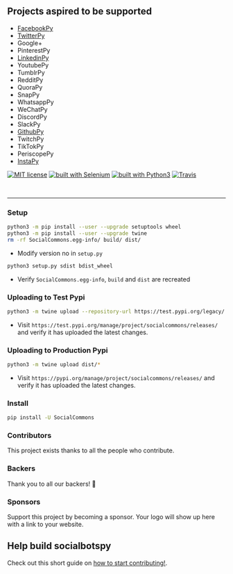 
## Projects aspired to be supported

- [FacebookPy](https://github.com/socialbotspy/FacebookPy)
- [TwitterPy](https://github.com/socialbotspy/TwitterPy)
- Google+
- PinterestPy
- [LinkedinPy](https://github.com/socialbotspy/LinkedinPy)
- YoutubePy
- TumblrPy
- RedditPy
- QuoraPy
- SnapPy
- WhatsappPy
- WeChatPy
- DiscordPy
- SlackPy
- [GithubPy](https://github.com/socialbotspy/GithubPy)
- TwitchPy
- TikTokPy
- PeriscopePy
- [InstaPy](https://github.com/timgrossmann/InstaPy/tree/master/instapy)

[![MIT license](https://img.shields.io/badge/license-GPLv3-blue.svg)](https://github.com/socialbotspy/FacebookPy/blob/master/LICENSE)
[![built with Selenium](https://img.shields.io/badge/built%20with-Selenium-yellow.svg)](https://github.com/SeleniumHQ/selenium)
[![built with Python3](https://img.shields.io/badge/built%20with-Python3-red.svg)](https://www.python.org/)
[![Travis](https://img.shields.io/travis/rust-lang/rust.svg)](https://travis-ci.org/socialbotspy/FacebookPy)

<br />

---
### Setup

```bash
python3 -m pip install --user --upgrade setuptools wheel
python3 -m pip install --user --upgrade twine
rm -rf SocialCommons.egg-info/ build/ dist/
```

- Modify version no in `setup.py`

```bash
python3 setup.py sdist bdist_wheel
```

- Verify `SocialCommons.egg-info`, `build` and `dist` are recreated

### Uploading to Test Pypi
```bash
python3 -m twine upload --repository-url https://test.pypi.org/legacy/ dist/*
```
- Visit `https://test.pypi.org/manage/project/socialcommons/releases/` and verify it has uploaded the latest changes.

### Uploading to Production Pypi
```bash
python3 -m twine upload dist/*
```
- Visit `https://pypi.org/manage/project/socialcommons/releases/` and verify it has uploaded the latest changes.

### Install
```bash
pip install -U SocialCommons
```

### Contributors

This project exists thanks to all the people who contribute.

### Backers

Thank you to all our backers! 🙏

### Sponsors

Support this project by becoming a sponsor. Your logo will show up here with a link to your website.


## Help build socialbotspy
Check out this short guide on [how to start contributing!](https://github.com/InstaPy/instapy-docs/blob/master/CONTRIBUTORS.md).
